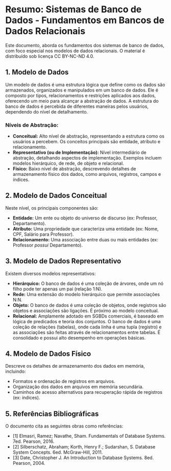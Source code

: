 # Resumo: Sistemas de Banco de Dados - Fundamentos em Bancos de Dados Relacionais

Este documento, aborda os fundamentos dos sistemas de banco de dados, com foco especial nos modelos de dados relacionais. O material é distribuído sob licença CC BY-NC-ND 4.0.

## 1. Modelo de Dados

Um modelo de dados é uma estrutura lógica que define como os dados são armazenados, organizados e manipulados em um banco de dados. Ele é composto por tipos, relacionamentos e restrições aplicados aos dados, oferecendo um meio para alcançar a abstração de dados. A estrutura do banco de dados é percebida de diferentes maneiras pelos usuários, dependendo do nível de detalhamento.

### Níveis de Abstração:

*   **Conceitual:** Alto nível de abstração, representando a estrutura como os usuários a percebem. Os conceitos principais são entidade, atributo e relacionamento.
*   **Representativo (ou de Implementação):** Nível intermediário de abstração, detalhando aspectos de implementação. Exemplos incluem modelos hierárquico, de rede, de objeto e relacional.
*   **Físico:** Baixo nível de abstração, descrevendo detalhes de armazenamento físico dos dados, como arquivos, registros, campos e índices.

## 2. Modelo de Dados Conceitual

Neste nível, os principais componentes são:

*   **Entidade:** Um ente ou objeto do universo de discurso (ex: Professor, Departamento).
*   **Atributo:** Uma propriedade que caracteriza uma entidade (ex: Nome, CPF, Salário para Professor).
*   **Relacionamento:** Uma associação entre duas ou mais entidades (ex: Professor *possui* Departamento).

## 3. Modelo de Dados Representativo

Existem diversos modelos representativos:

*   **Hierárquico:** O banco de dados é uma coleção de árvores, onde um nó filho pode ter apenas um pai (relação 1:N).
*   **Rede:** Uma extensão do modelo hierárquico que permite associações N:N.
*   **Objeto:** O banco de dados é uma coleção de objetos, onde registros são objetos e associações são ligações. É próximo ao modelo conceitual.
*   **Relacional:** Amplamente adotado em SGBDs comerciais, é baseado em lógica de predicados e teoria dos conjuntos. O banco de dados é uma coleção de relações (tabelas), onde cada linha é uma tupla (registro) e as associações são feitas através de relacionamentos entre tabelas. É consolidado e possui alto desempenho em operações básicas.

## 4. Modelo de Dados Físico

Descreve os detalhes de armazenamento dos dados em memória, incluindo:

*   Formatos e ordenação de registros em arquivos.
*   Organização dos dados em arquivos em memória secundária.
*   Caminhos de acesso alternativos para recuperação rápida de registros (ex: índices).

## 5. Referências Bibliográficas

O documento cita as seguintes obras como referências:

*   [1] Elmasri, Ramez; Navathe, Sham. Fundamentals of Database Systems. 7ed. Pearson, 2016.
*   [2] Silberschatz, Abraham; Korth, Henry F.; Sudarshan, S. Database System Concepts. 6ed. McGraw-Hill, 2011.
*   [3] Date, Christopher J. An Introduction to Database Systems. 8ed. Pearson, 2004.